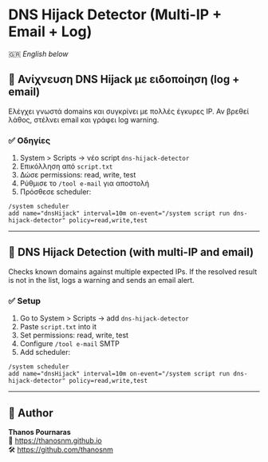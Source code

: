 # DNS Hijack Detector (Multi-IP + Email + Log)

🇬🇷 *English below*

## 🧠 Ανίχνευση DNS Hijack με ειδοποίηση (log + email)

Ελέγχει γνωστά domains και συγκρίνει με πολλές έγκυρες IP. Αν βρεθεί λάθος, στέλνει email και γράφει log warning.

### ✅ Οδηγίες

1. System > Scripts → νέο script `dns-hijack-detector`
2. Επικόλληση από `script.txt`
3. Δώσε permissions: read, write, test
4. Ρύθμισε το `/tool e-mail` για αποστολή
5. Πρόσθεσε scheduler:

```shell
/system scheduler
add name="dnsHijack" interval=10m on-event="/system script run dns-hijack-detector" policy=read,write,test
```

---

## 🧠 DNS Hijack Detection (with multi-IP and email)

Checks known domains against multiple expected IPs. If the resolved result is not in the list, logs a warning and sends an email alert.

### ✅ Setup

1. Go to System > Scripts → add `dns-hijack-detector`
2. Paste `script.txt` into it
3. Set permissions: read, write, test
4. Configure `/tool e-mail` SMTP
5. Add scheduler:

```shell
/system scheduler
add name="dnsHijack" interval=10m on-event="/system script run dns-hijack-detector" policy=read,write,test
```

---

## 👤 Author

**Thanos Pournaras**  
🔗 https://thanosnm.github.io  
🛠️ https://github.com/thanosnm
